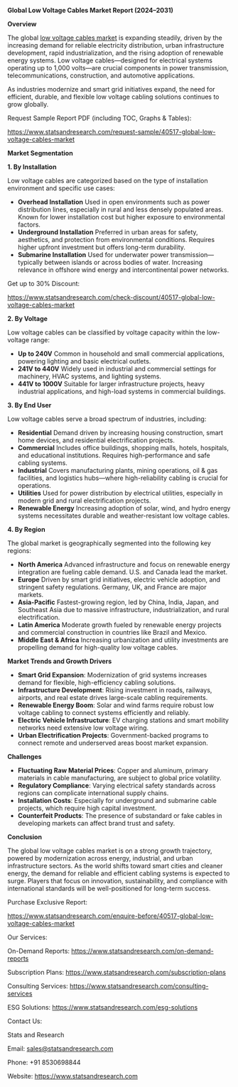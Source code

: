 ﻿**Global Low Voltage Cables Market Report (2024–2031)**

**Overview**

The global [low voltage cables market](https://www.statsandresearch.com/report/40517-global-low-voltage-cables-market) is expanding steadily, driven by the increasing demand for reliable electricity distribution, urban infrastructure development, rapid industrialization, and the rising adoption of renewable energy systems. Low voltage cables—designed for electrical systems operating up to 1,000 volts—are crucial components in power transmission, telecommunications, construction, and automotive applications.

As industries modernize and smart grid initiatives expand, the need for efficient, durable, and flexible low voltage cabling solutions continues to grow globally.

Request Sample Report PDF (including TOC, Graphs & Tables):

<https://www.statsandresearch.com/request-sample/40517-global-low-voltage-cables-market>

**Market Segmentation**

**1. By Installation**

Low voltage cables are categorized based on the type of installation environment and specific use cases:

- **Overhead Installation**
  Used in open environments such as power distribution lines, especially in rural and less densely populated areas. Known for lower installation cost but higher exposure to environmental factors.
- **Underground Installation**
  Preferred in urban areas for safety, aesthetics, and protection from environmental conditions. Requires higher upfront investment but offers long-term durability.
- **Submarine Installation**
  Used for underwater power transmission—typically between islands or across bodies of water. Increasing relevance in offshore wind energy and intercontinental power networks.

Get up to 30% Discount:

<https://www.statsandresearch.com/check-discount/40517-global-low-voltage-cables-market>

**2. By Voltage**

Low voltage cables can be classified by voltage capacity within the low-voltage range:

- **Up to 240V**
  Common in household and small commercial applications, powering lighting and basic electrical outlets.
- **241V to 440V**
  Widely used in industrial and commercial settings for machinery, HVAC systems, and lighting systems.
- **441V to 1000V**
  Suitable for larger infrastructure projects, heavy industrial applications, and high-load systems in commercial buildings.

**3. By End User**

Low voltage cables serve a broad spectrum of industries, including:

- **Residential**
  Demand driven by increasing housing construction, smart home devices, and residential electrification projects.
- **Commercial**
  Includes office buildings, shopping malls, hotels, hospitals, and educational institutions. Requires high-performance and safe cabling systems.
- **Industrial**
  Covers manufacturing plants, mining operations, oil & gas facilities, and logistics hubs—where high-reliability cabling is crucial for operations.
- **Utilities**
  Used for power distribution by electrical utilities, especially in modern grid and rural electrification projects.
- **Renewable Energy**
  Increasing adoption of solar, wind, and hydro energy systems necessitates durable and weather-resistant low voltage cables.

**4. By Region**

The global market is geographically segmented into the following key regions:

- **North America**
  Advanced infrastructure and focus on renewable energy integration are fueling cable demand. U.S. and Canada lead the market.
- **Europe**
  Driven by smart grid initiatives, electric vehicle adoption, and stringent safety regulations. Germany, UK, and France are major markets.
- **Asia-Pacific**
  Fastest-growing region, led by China, India, Japan, and Southeast Asia due to massive infrastructure, industrialization, and rural electrification.
- **Latin America**
  Moderate growth fueled by renewable energy projects and commercial construction in countries like Brazil and Mexico.
- **Middle East & Africa**
  Increasing urbanization and utility investments are propelling demand for high-quality low voltage cables.

**Market Trends and Growth Drivers**

- **Smart Grid Expansion**: Modernization of grid systems increases demand for flexible, high-efficiency cabling solutions.
- **Infrastructure Development**: Rising investment in roads, railways, airports, and real estate drives large-scale cabling requirements.
- **Renewable Energy Boom**: Solar and wind farms require robust low voltage cabling to connect systems efficiently and reliably.
- **Electric Vehicle Infrastructure**: EV charging stations and smart mobility networks need extensive low voltage wiring.
- **Urban Electrification Projects**: Government-backed programs to connect remote and underserved areas boost market expansion.

**Challenges**

- **Fluctuating Raw Material Prices**: Copper and aluminum, primary materials in cable manufacturing, are subject to global price volatility.
- **Regulatory Compliance**: Varying electrical safety standards across regions can complicate international supply chains.
- **Installation Costs**: Especially for underground and submarine cable projects, which require high capital investment.
- **Counterfeit Products**: The presence of substandard or fake cables in developing markets can affect brand trust and safety.

**Conclusion**

The global low voltage cables market is on a strong growth trajectory, powered by modernization across energy, industrial, and urban infrastructure sectors. As the world shifts toward smart cities and cleaner energy, the demand for reliable and efficient cabling systems is expected to surge. Players that focus on innovation, sustainability, and compliance with international standards will be well-positioned for long-term success.

Purchase Exclusive Report:

<https://www.statsandresearch.com/enquire-before/40517-global-low-voltage-cables-market>



Our Services:

On-Demand Reports: <https://www.statsandresearch.com/on-demand-reports>

Subscription Plans: <https://www.statsandresearch.com/subscription-plans>

Consulting Services: <https://www.statsandresearch.com/consulting-services>

ESG Solutions: <https://www.statsandresearch.com/esg-solutions>

Contact Us:

Stats and Research

Email: <sales@statsandresearch.com>

Phone: +91 8530698844

Website: <https://www.statsandresearch.com>
